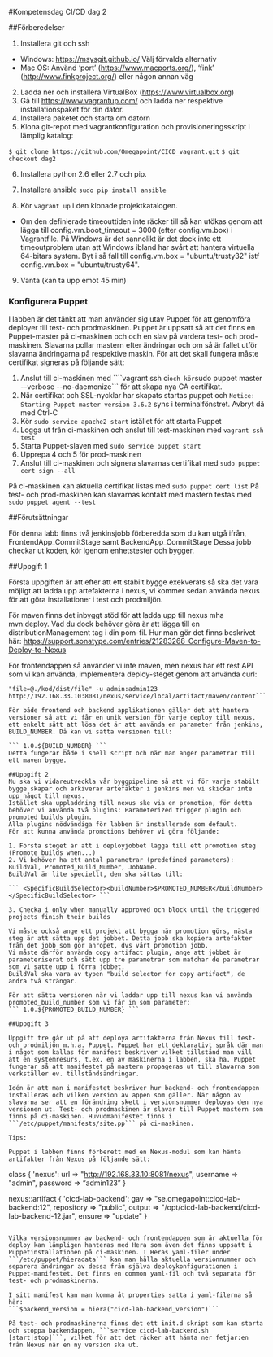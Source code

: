 ﻿#Kompetensdag CI/CD dag 2

##Förberedelser

1. Installera git och ssh
 - Windows: https://msysgit.github.io/ Välj förvalda alternativ
 - Mac OS: Använd ‘port’ (https://www.macports.org/), ‘fink’ (http://www.finkproject.org/) eller någon annan väg
2. Ladda ner och installera VirtualBox (https://www.virtualbox.org)
3. Gå till https://www.vagrantup.com/ och ladda ner respektive installationspaket för din dator.
4. Installera paketet och starta om datorn
5. Klona git-repot med vagrantkonfiguration och provisioneringsskript i lämplig katalog:

```$ git clone https://github.com/Omegapoint/CICD_vagrant.git```
```$ git checkout dag2```

6. Installera python 2.6 eller 2.7 och pip.
7. Installera ansible
   ```sudo pip install ansible```

8. Kör ```vagrant up``` i den klonade projektkatalogen. 
 - Om den definierade timeouttiden inte räcker till så kan utökas genom att lägga till config.vm.boot_timeout = 3000 (efter config.vm.box) i Vagrantfile. På Windows är det sannolikt är det dock inte ett timeoutproblem utan att Windows ibland har svårt att hantera virtuella 64-bitars system. Byt i så fall till config.vm.box = "ubuntu/trusty32" istf config.vm.box = "ubuntu/trusty64".
9. Vänta (kan ta upp emot 45 min)

### Konfigurera Puppet

I labben är det tänkt att man använder sig utav Puppet för att genomföra deployer till test- och prodmaskinen. Puppet är uppsatt så att det finns en Puppet-master på ci-maskinen och och en slav på vardera test- och prod-maskinen. Slavarna pollar mastern efter ändringar och om så är fallet utför slavarna ändringarna på respektive maskin. För att det skall fungera måste certifikat signeras på följande sätt:

1. Anslut till ci-maskinen med ````vagrant ssh ci``` och kör ```sudo puppet master --verbose --no-daemonize``` för att skapa nya CA certifikat.
2. När certifikat och SSL-nycklar har skapats startas puppet och ```Notice: Starting Puppet master version 3.6.2``` syns i terminalfönstret. Avbryt då med Ctrl-C
3. Kör ```sudo service apache2 start``` istället för att starta Puppet
4. Logga ut från ci-maskinen och anslut till test-maskinen med ```vagrant ssh test```
5. Starta Puppet-slaven med ```sudo service puppet start```
6. Upprepa 4 och 5 för prod-maskinen
7. Anslut till ci-maskinen och signera slavarnas certifikat med ```sudo puppet cert sign --all```

På ci-maskinen kan aktuella certifikat listas med ```sudo puppet cert list```
På test- och prod-maskinen kan slavarnas kontakt med mastern testas med ```sudo puppet agent --test```

##Förutsättningar

För denna labb finns två jenkinsjobb förberedda som du kan utgå ifrån, FrontendApp_CommitStage samt BackendApp_CommitStage
Dessa jobb checkar ut koden, kör igenom enhetstester och bygger.

##Uppgift 1

Första uppgiften är att efter att ett stabilt bygge exekverats så ska det vara möjligt att ladda upp artefakterna i nexus,
vi kommer sedan använda nexus för att göra installationer i test och prodmiljön.

För maven finns det inbyggt stöd för att ladda upp till nexus mha mvn:deploy. Vad du dock behöver göra är att lägga till en distributionManagement tag i din pom-fil.
Hur man gör det finns beskrivet här:
https://support.sonatype.com/entries/21283268-Configure-Maven-to-Deploy-to-Nexus

För frontendappen så använder vi inte maven, men nexus har ett rest API som vi kan använda, implementera deploy-steget genom att använda curl:
```curl -v -F "r=releases" -F "g=application" -F "a=applicationName" -F "v="x.y.z" -F "p=tar.gz" -F 
"file=@./kod/dist/file" -u admin:admin123 http://192.168.33.10:8081/nexus/service/local/artifact/maven/content```

För både frontend och backend applikationen gäller det att hantera versioner så att vi får en unik version för varje deploy till nexus,
ett enkelt sätt att lösa det är att använda en parameter från jenkins, BUILD_NUMBER. Då kan vi sätta versionen till:

``` 1.0.${BUILD_NUMBER} ```
Detta fungerar både i shell script och när man anger parametrar till ett maven bygge.

##Uppgift 2
Nu ska vi vidareutveckla vår byggpipeline så att vi för varje stabilt bygge skapar och arkiverar artefakter i jenkins men vi skickar inte upp något till nexus.
Istället ska uppladdning till nexus ske via en promotion, för detta behöver vi använda två plugins: Parameterized trigger plugin och promoted builds plugin.
Alla plugins nödvändiga för labben är installerade som default.
För att kunna använda promotions behöver vi göra följande:

1. Första steget är att i deployjobbet lägga till ett promotion steg (Promote builds when...)
2. Vi behöver ha ett antal parametrar (predefined parameters): BuildVal, Promoted_Build_Number, JobName. 
BuildVal är lite speciellt, den ska sättas till:

``` <SpecificBuildSelector><buildNumber>$PROMOTED_NUMBER</buildNumber></SpecificBuildSelector> ```

3. Checka i only when manually approved och block until the triggered projects finish their builds

Vi måste också ange ett projekt att bygga när promotion görs, nästa steg är att sätta upp det jobbet. Detta jobb ska kopiera artefakter från det jobb som gör anropet, dvs vårt promotion jobb.
Vi måste därför använda copy artifact plugin, ange att jobbet är parameteriserat och sätt upp tre parametrar som matchar de parametrar som vi satte upp i förra jobbet. 
BuildVal ska vara av typen "build selector for copy artifact", de andra två strängar.

För att sätta versionen när vi laddar upp till nexus kan vi använda promoted_build_number som vi får in som parameter:
``` 1.0.${PROMOTED_BUILD_NUMBER} ```

##Uppgift 3

Uppgift tre går ut på att deploya artifakterna från Nexus till test- och prodmiljön m.h.a. Puppet. Puppet har ett deklarativt språk där man i något som kallas för manifest beskriver vilket tillstånd man vill att en systemresurs, t.ex. en av maskinerna i labben, ska ha. Puppet fungerar så att manifestet på mastern propageras ut till slavarna som verkställer ev. tillståndsändringar. 

Idén är att man i manifestet beskriver hur backend- och frontendappen installeras och vilken version av appen som gäller. När någon av slavarna ser att en förändring skett i versionsnummer deployas den nya versionen ut. Test- och prodmaskinen är slavar till Puppet mastern som finns på ci-maskinen. Huvudmanifestet finns i ```/etc/puppet/manifests/site.pp``` på ci-maskinen.

Tips:

Puppet i labben finns förberett med en Nexus-modul som kan hämta artifakter från Nexus på följande sätt:

```
class { 'nexus':
  url      => "http://192.168.33.10:8081/nexus",
  username => "admin",
  password => “admin123”
}

nexus::artifact { 'cicd-lab-backend':
  gav        => "se.omegapoint:cicd-lab-backend:12",
  repository => "public",
  output     => "/opt/cicd-lab-backend/cicd-lab-backend-12.jar",
  ensure     => "update"
}
```

Vilka versionsnummer av backend- och frontendappen som är aktuella för deploy kan lämpligen hanteras med Hera som även det finns uppsatt i Puppetinstallationen på ci-maskinen. I Heras yaml-filer under ```/etc/puppet/hieradata``` kan man hålla aktuella versionnummer och separera ändringar av dessa från själva deploykonfigurationen i Puppet-manifestet. Det finns en common yaml-fil och två separata för test- och prodmaskinerna.

I sitt manifest kan man komma åt properties satta i yaml-filerna så här: 
```$backend_version = hiera("cicd-lab-backend_version")```

På test- och prodmaskinerna finns det ett init.d skript som kan starta och stoppa backendappen, ```service cicd-lab-backend.sh [start|stop]```, vilket för att det räcker att hämta ner fetjar:en från Nexus när en ny version ska ut.
